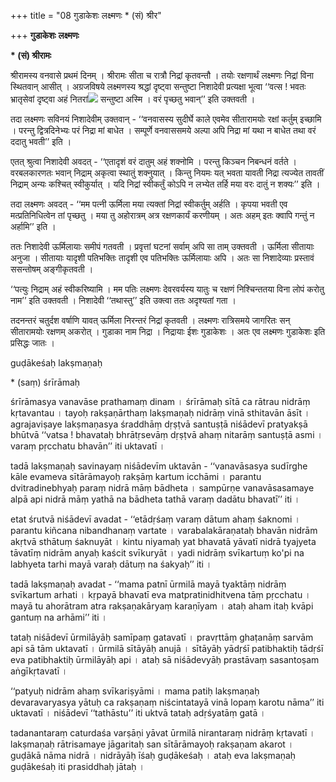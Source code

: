 +++
title = "08 गुडाकेशः लक्ष्मणः * (सं) श्रीर"

+++
**गुडाकेशः** **लक्ष्मणः**

**\* (सं) श्रीरामः**

श्रीरामस्य वनवासे प्रथमं दिनम् । श्रीरामः  सीता च रात्रौ निद्रां कृतवन्तौ । तयोः रक्षणार्थं लक्ष्मणः निद्रां विना स्थितवान् आसीत् । अग्रजविषये लक्ष्मणस्य श्रद्धां दृष्ट्वा सन्तुष्टा निशादेवी प्रत्यक्षा भूत्वा ‘‘वत्स ! भवतः भ्रातृसेवां दृष्ट्वा अहं नितरां![](magazine_images/img-1667226124Balmodini2.jpg) सन्तुष्टा अस्मि । वरं पृच्छतु भवान्’’ इति उक्तवती ।

तदा लक्ष्मणः सविनयं निशादेवीम् उक्तवान् - ‘‘वनवासस्य सुदीर्घे काले एवमेव सीतारामयोः रक्षां कर्तुम् इच्छामि । परन्तु द्वित्रदिनेभ्यः परं निद्रा मां बाधेत । सम्पूर्णे वनवाससमये अल्पा अपि निद्रा मां यथा न बाधेत तथा वरं ददातु भवती’’ इति ।

एतत् श्रुत्वा निशादेवी अवदत् - ‘‘एतादृशं वरं दातुम् अहं शक्नोमि । परन्तु किञ्चन निबन्धनं वर्तते । वरबलकारणतः भवान् निद्राम् अकृत्वा स्थातुं शक्नुयात् । किन्तु नियमः यत् भवता यावती निद्रा त्यज्येत तावतीं निद्राम् अन्यः कश्चित् स्वीकुर्यात् । यदि निद्रां स्वीकर्तुं कोऽपि न लभ्येत तर्हि मया वरः दातुं न शक्यः’’ इति ।

तदा लक्ष्मणः अवदत् - ‘‘मम पत्नी ऊर्मिला मया त्यक्तां निद्रां स्वीकर्तुम् अर्हति । कृपया भवती एव मत्प्रतिनिधित्वेन तां पृच्छतु । मया तु अहोरात्रम् अत्र रक्षणकार्यं करणीयम् । अतः अहम् इतः क्वापि गन्तुं न अर्हामि’’ इति ।

ततः निशादेवी ऊर्मिलायाः समीपं गतवती । प्रवृत्तां घटनां सर्वाम् अपि सा ताम् उक्तवती । ऊर्मिला सीतायाः अनुजा । सीतायाः यादृशी पतिभक्तिः तादृशी एव पतिभक्तिः ऊर्मिलायाः अपि । अतः सा निशादेव्याः प्रस्तावं ससन्तोषम् अङ्गीकृतवती ।

‘‘पत्युः निद्राम् अहं स्वीकरिष्यामि । मम पतिः लक्ष्मणः देवरवर्यस्य यातुः च रक्षणं निश्चिन्ततया विना लोपं करोतु नाम’’ इति उक्तवती । निशादेवी ‘‘तथास्तु’’ इति उक्त्वा ततः अदृश्यतां गता ।

तदनन्तरं चतुर्दश वर्षाणि यावत् ऊर्मिला निरन्तरं निद्रां कृतवती । लक्ष्मणः रात्रिसमये जागरितः सन् सीतारामयोः रक्षणम् अकरोत् । गुडाका नाम निद्रा । निद्रायाः ईशः गुडाकेशः । अतः एव लक्ष्मणः गुडाकेशः इति प्रसिद्धः जातः ।



guḍākeśaḥ lakṣmaṇaḥ

\* (saṃ) śrīrāmaḥ

śrīrāmasya vanavāse prathamaṃ dinam । śrīrāmaḥ  sītā ca rātrau nidrāṃ kṛtavantau । tayoḥ rakṣaṇārthaṃ lakṣmaṇaḥ nidrāṃ vinā sthitavān
āsīt । agrajaviṣaye lakṣmaṇasya śraddhāṃ dṛṣṭvā santuṣṭā niśādevī pratyakṣā bhūtvā ‘‘vatsa ! bhavataḥ bhrātṛsevāṃ dṛṣṭvā ahaṃ nitarāṃ santuṣṭā asmi । varaṃ pṛcchatu bhavān’’ iti uktavatī ।

tadā lakṣmaṇaḥ savinayaṃ niśādevīm uktavān - ‘‘vanavāsasya sudīrghe kāle evameva sītārāmayoḥ rakṣāṃ kartum icchāmi । parantu dvitradinebhyaḥ paraṃ nidrā māṃ bādheta । sampūrṇe vanavāsasamaye alpā api nidrā māṃ yathā na bādheta tathā varaṃ dadātu bhavatī’’ iti ।

etat śrutvā niśādevī avadat - ‘‘etādṛśaṃ varaṃ dātum ahaṃ śaknomi । parantu kiñcana nibandhanaṃ vartate । varabalakāraṇataḥ bhavān nidrām akṛtvā sthātuṃ śaknuyāt । kintu niyamaḥ yat bhavatā yāvatī nidrā tyajyeta tāvatīṃ nidrām anyaḥ kaścit svīkuryāt । yadi nidrāṃ svīkartuṃ ko'pi na labhyeta tarhi mayā varaḥ dātuṃ na śakyaḥ’’ iti ।

tadā lakṣmaṇaḥ avadat - ‘‘mama patnī ūrmilā mayā tyaktāṃ nidrāṃ svīkartum arhati । kṛpayā bhavatī eva matpratinidhitvena tāṃ pṛcchatu । mayā tu ahorātram atra rakṣaṇakāryaṃ karaṇīyam । ataḥ aham itaḥ kvāpi gantuṃ na arhāmi’’ iti ।

tataḥ niśādevī ūrmilāyāḥ samīpaṃ gatavatī । pravṛttāṃ ghaṭanāṃ sarvām api sā tām uktavatī । ūrmilā sītāyāḥ anujā । sītāyāḥ yādṛśī patibhaktiḥ tādṛśī eva patibhaktiḥ ūrmilāyāḥ api । ataḥ sā niśādevyāḥ prastāvaṃ sasantoṣam aṅgīkṛtavatī ।

‘‘patyuḥ nidrām ahaṃ svīkariṣyāmi । mama patiḥ lakṣmaṇaḥ devaravaryasya yātuḥ ca rakṣaṇaṃ niścintatayā vinā lopaṃ karotu nāma’’ iti uktavatī । niśādevī ‘‘tathāstu’’ iti uktvā tataḥ adṛśyatāṃ gatā ।

tadanantaraṃ caturdaśa varṣāṇi yāvat ūrmilā nirantaraṃ nidrāṃ kṛtavatī । lakṣmaṇaḥ rātrisamaye jāgaritaḥ san sītārāmayoḥ rakṣaṇam akarot । guḍākā nāma nidrā । nidrāyāḥ īśaḥ guḍākeśaḥ । ataḥ eva lakṣmaṇaḥ guḍākeśaḥ iti prasiddhaḥ jātaḥ ।
